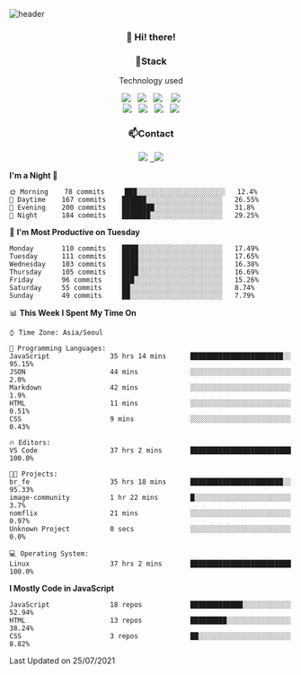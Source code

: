 ![header](https://capsule-render.vercel.app/api?type=waving&color=gradient&height=200&text=Che-ri&fontAlign=70&fontAlignY=40&animation=twinkling)

<h3 align="center">👋 Hi! there!</h3>

<h3 align="center">📌Stack</h3>
<p align="center">Technology used</p>
<div align="center"><img src="https://img.shields.io/badge/HTML5-e74c3c?style=flat-square&logo=HTML5&logoColor=white"></img> &nbsp <img src="https://img.shields.io/badge/CSS3-0A84FF?style=flat-square&logo=CSS3&logoColor=white"></img>  &nbsp <img src="https://img.shields.io/badge/SCSS-fd79a8?style=flat-square&logo=Sass&logoColor=white"/></a>&nbsp  &nbsp <img src="https://img.shields.io/badge/styled%2Dcomponents-DB7093?style=flat-square&logo=styled%2Dcomponents&logoColor=white"/></a>
<br><img src="https://img.shields.io/badge/JavaScript-FFCD11?style=flat-square&logo=JavaScript&logoColor=white"></img> &nbsp <img src="https://img.shields.io/badge/React-00BCF6?style=flat-square&logo=React&logoColor=white"></img> &nbsp <img src="https://img.shields.io/badge/Redux-764ABC?style=flat-square&logo=Redux&logoColor=white"/></a> &nbsp <img src="https://img.shields.io/badge/jQuery-3655FF?style=flat-square&logo=jQuery&logoColor=white"></img></div>

<h3 align="center">📫Contact</h3>
<div align="center"><a href="https://cheri.tistory.com/"><img src="https://img.shields.io/badge/Cheri-AD29B6?style=flat-square&logo=Tidal&logoColor=white"/></a> <a href="rnjs1135@gmail.com"> &nbsp <img src="https://img.shields.io/badge/Gmail-EA4335?style=flat-square&logo=Gmail&logoColor=white"/></a></div>

<!--START_SECTION:waka-->
**I'm a Night 🦉** 

```text
🌞 Morning    78 commits     ███░░░░░░░░░░░░░░░░░░░░░░   12.4% 
🌆 Daytime    167 commits    ██████░░░░░░░░░░░░░░░░░░░   26.55% 
🌃 Evening    200 commits    ████████░░░░░░░░░░░░░░░░░   31.8% 
🌙 Night      184 commits    ███████░░░░░░░░░░░░░░░░░░   29.25%

```
📅 **I'm Most Productive on Tuesday** 

```text
Monday       110 commits    ████░░░░░░░░░░░░░░░░░░░░░   17.49% 
Tuesday      111 commits    ████░░░░░░░░░░░░░░░░░░░░░   17.65% 
Wednesday    103 commits    ████░░░░░░░░░░░░░░░░░░░░░   16.38% 
Thursday     105 commits    ████░░░░░░░░░░░░░░░░░░░░░   16.69% 
Friday       96 commits     ███░░░░░░░░░░░░░░░░░░░░░░   15.26% 
Saturday     55 commits     ██░░░░░░░░░░░░░░░░░░░░░░░   8.74% 
Sunday       49 commits     ██░░░░░░░░░░░░░░░░░░░░░░░   7.79%

```


📊 **This Week I Spent My Time On** 

```text
⌚︎ Time Zone: Asia/Seoul

💬 Programming Languages: 
JavaScript               35 hrs 14 mins      ███████████████████████░░   95.15% 
JSON                     44 mins             ░░░░░░░░░░░░░░░░░░░░░░░░░   2.0% 
Markdown                 42 mins             ░░░░░░░░░░░░░░░░░░░░░░░░░   1.9% 
HTML                     11 mins             ░░░░░░░░░░░░░░░░░░░░░░░░░   0.51% 
CSS                      9 mins              ░░░░░░░░░░░░░░░░░░░░░░░░░   0.43%

🔥 Editors: 
VS Code                  37 hrs 2 mins       █████████████████████████   100.0%

🐱‍💻 Projects: 
br_fe                    35 hrs 18 mins      ███████████████████████░░   95.33% 
image-community          1 hr 22 mins        █░░░░░░░░░░░░░░░░░░░░░░░░   3.7% 
nomflix                  21 mins             ░░░░░░░░░░░░░░░░░░░░░░░░░   0.97% 
Unknown Project          0 secs              ░░░░░░░░░░░░░░░░░░░░░░░░░   0.0%

💻 Operating System: 
Linux                    37 hrs 2 mins       █████████████████████████   100.0%

```

**I Mostly Code in JavaScript** 

```text
JavaScript               18 repos            █████████████░░░░░░░░░░░░   52.94% 
HTML                     13 repos            █████████░░░░░░░░░░░░░░░░   38.24% 
CSS                      3 repos             ██░░░░░░░░░░░░░░░░░░░░░░░   8.82%

```



 Last Updated on 25/07/2021
<!--END_SECTION:waka-->
